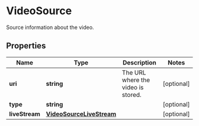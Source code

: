 
# VideoSource

Source information about the video.
## Properties

Name | Type | Description | Notes
------------ | ------------- | ------------- | -------------
**uri** | **string** | The URL where the video is stored. |  [optional]
**type** | **string** |  |  [optional]
**liveStream** | [**VideoSourceLiveStream**](VideoSourceLiveStream.md) |  |  [optional]


